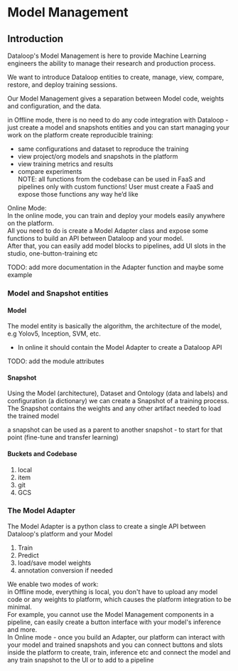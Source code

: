 # Model Management  
  
## Introduction  
Dataloop's Model Management is here to provide Machine Learning engineers the ability to manage their research and production process.  
  
We want to introduce Dataloop entities to create, manage, view, compare, restore, and deploy training sessions.  
  
Our Model Management gives a separation between Model code, weights and configuration, and the data.  
  
in Offline mode, there is no need to do any code integration with Dataloop - just create a model and snapshots entities and you can start managing your work on the platform create reproducible training:  
- same configurations and dataset to reproduce the training  
- view project/org models and snapshots in the platform  
- view training metrics and results  
- compare experiments  
NOTE: all functions from the codebase can be used in FaaS and pipelines only with custom functions! User must create a FaaS and expose those functions any way he’d like  
  
Online Mode:  
In the online mode, you can train and deploy your models easily anywhere on the platform.  
All you need to do is create a Model Adapter class and expose some functions to build an API between Dataloop and your model.  
After that, you can easily add model blocks to pipelines, add UI slots in the studio, one-button-training etc  
  
TODO: add more documentation in the Adapter function and maybe some example  
  
### Model and Snapshot entities  
  
#### Model  
  
The model entity is basically the algorithm, the architecture of the model, e.g Yolov5, Inception, SVM, etc.  
- In online it should contain the Model Adapter to create a Dataloop API  
  
TODO: add the module attributes  
  
#### Snapshot  
  
Using the Model (architecture), Dataset and Ontology (data and labels) and configuration (a dictionary) we can create a Snapshot of a training process.  
The Snapshot contains the weights and any other artifact needed to load the trained model  
  
a snapshot can be used as a parent to another snapshot - to start for that point (fine-tune and transfer learning)  
  
#### Buckets and Codebase  
1. local  
2. item  
3. git  
4. GCS  
  
### The Model Adapter  
  
The Model Adapter is a python class to create a single API between Dataloop's platform and your Model  
  
1. Train  
2. Predict  
3. load/save model weights  
4. annotation conversion if needed  
  
We enable two modes of work:  
in Offline mode, everything is local, you don't have to upload any model code or any weights to platform, which causes the platform integration to be minimal.  
For example, you cannot use the Model Management components in a pipeline, can easily create a button interface with your model's inference and more.  
In Online mode - once you build an Adapter, our platform can interact with your model and trained snapshots and you can connect buttons and slots inside the platform to create, train, inference etc and connect the model and any train snapshot to the UI or to add to a pipeline  
